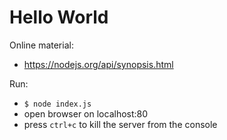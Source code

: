# Hello World

Online material:
- https://nodejs.org/api/synopsis.html

Run:
- `$ node index.js`
- open browser on localhost:80
- press `ctrl+c` to kill the server from the console

